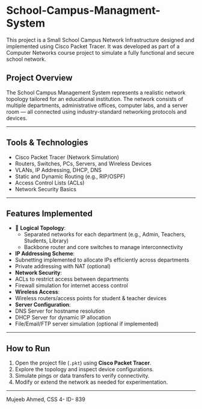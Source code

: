 # School-Campus-Managment-System

This project is a Small School Campus Network Infrastructure designed and implemented using Cisco Packet Tracer. It was developed as part of a Computer Networks course project to simulate a fully functional and secure school network.

## Project Overview

The School Campus Management System represents a realistic network topology tailored for an educational institution. The network consists of multiple departments, administrative offices, computer labs, and a server room — all connected using industry-standard networking protocols and devices.

---

## Tools & Technologies

- Cisco Packet Tracer (Network Simulation)
- Routers, Switches, PCs, Servers, and Wireless Devices
- VLANs, IP Addressing, DHCP, DNS
- Static and Dynamic Routing (e.g., RIP/OSPF)
- Access Control Lists (ACLs)
- Network Security Basics

---

##  Features Implemented

- 🔌 **Logical Topology**:
  - Separated networks for each department (e.g., Admin, Teachers, Students, Library)
  - Backbone router and core switches to manage interconnectivity
-  **IP Addressing Scheme**:
  - Subnetting implemented to allocate IPs efficiently across departments
  - Private addressing with NAT (optional)
-  **Network Security**:
  - ACLs to restrict access between departments
  - Firewall simulation for internet access control
-  **Wireless Access**:
  - Wireless routers/access points for student & teacher devices
-  **Server Configuration**:
  - DNS Server for hostname resolution
  - DHCP Server for dynamic IP allocation
  - File/Email/FTP server simulation (optional if implemented)

---

##  How to Run

1. Open the project file (`.pkt`) using **Cisco Packet Tracer**.
2. Explore the topology and inspect device configurations.
3. Simulate pings or data transfers to verify connectivity.
4. Modify or extend the network as needed for experimentation.

---
Mujeeb Ahmed, CSS 4- ID- 839 

